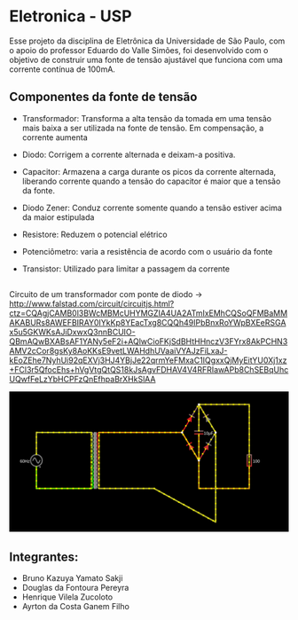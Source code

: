 # Eletronica - USP
Esse projeto da disciplina de Eletrônica da Universidade de São Paulo, com o apoio do professor Eduardo do Valle Simões, foi desenvolvido com o objetivo de construir uma fonte de tensão ajustável que funciona com uma corrente contínua de 100mA.

## Componentes da fonte de tensão
* Transformador: Transforma a alta tensão da tomada em uma tensão mais baixa a ser utilizada na fonte de tensão. Em compensação, a corrente aumenta 

* Diodo: Corrigem a corrente alternada e deixam-a positiva.

* Capacitor: Armazena a carga durante os picos da corrente alternada, liberando corrente quando a tensão do capacitor é maior que a tensão da fonte.

* Diodo Zener: Conduz corrente somente quando a tensão estiver acima da maior estipulada

* Resistore: Reduzem o potencial elétrico

* Potenciômetro: varia a resistência de acordo com o usuário da fonte

* Transistor: Utilizado para limitar a passagem da corrente


##
Circuito de um transformador com ponte de diodo -> http://www.falstad.com/circuit/circuitjs.html?ctz=CQAgjCAMB0l3BWcMBMcUHYMGZIA4UA2ATmIxEMhCQSoQFMBaMMAKABURs8AWEFBIRAY0IYkKp8YEacTxg8CQQh49IPbBnxRoYWpBXEeRSGAx5u5GKWKsAJiDxwxQ3nnBCUIO-QBmAQwBXABsAF1YANy5eF2i+AQlwCioFKjSdBHtHHnczV3FYrx8AkPCHN3AMV2cCor8gsKy8AoKKsE9vetLWAHdhUVaaiVYAJzFiLxaJ-kEoZEhe7NyhUi92qEXVj3HJ4YBjJe22qrmYeFMxaC1IQgxxQjMyEitYU0Xj1xz+FCl3r5QfocEhs+hVgVtgQtQS18kJsAgvFDHAV4V4RFRIawAPb8ChSEBqUhcUQwfFeLzYbHCPFzQnEfhpaBrXHkSlAA

![alt text](https://raw.githubusercontent.com/A1RT0N/Eletr-nica/main/2023-06-07_16-04.png)

## Integrantes:
* Bruno Kazuya Yamato Sakji
* Douglas da Fontoura Pereyra
* Henrique Vilela Zucoloto
* Ayrton da Costa Ganem Filho

